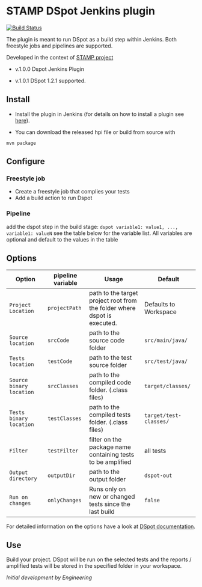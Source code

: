 # STAMP DSpot Jenkins plugin
[![Build Status](https://travis-ci.org/STAMP-project/dspot-jenkins-plugin.svg?branch=master)](https://travis-ci.org/STAMP-project/dspot-jenkins-plugin) 

The plugin is meant to run DSpot as a build step within Jenkins.
Both freestyle jobs and pipelines are supported.

Developed in the context of [STAMP project](https://stamp.ow2.org/)

* v.1.0.0
Dspot Jenkins Plugin

* v.1.0.1
DSpot 1.2.1 supported.

## Install
* Install the plugin in Jenkins (for details on how to install a plugin see [here](https://jenkins.io/doc/book/managing/plugins/)).

* You can download the released hpi file or build from source with 

```
mvn package
```

## Configure

### Freestyle job
* Create a freestyle job that complies your tests
* Add a build action to run Dspot 

### Pipeline
add the dspot step in the build stage:
`dspot variable1: value1, ..., variable1: valueN`
see the table below for the variable list.
All variables are optional and default to the values in the table

## Options

| Option  | pipeline variable | Usage   | Default   |
| -------- | ------  | --------------------------------------------------- | ------- |
| `Project Location`   |  `projectPath`  | 	path to the target project root from the folder where dspot is executed. | Defaults to Workspace |
| `Source location`    | `srcCode` |  path to the source code folder	| `src/main/java/` |
| `Tests location`  | `testCode` | 	path to the test source folder | `src/test/java/`  |
| `Source binary location`  | `srcClasses` |  path to the compiled code folder. (.class files) | `target/classes/`  |
| `Tests binary location`  | `testClasses` |	path to the compiled tests folder. (.class files) | `target/test-classes/`  |
| `Filter`  | `testFilter` |   filter on the package name containing tests to be amplified | all tests  |
| `Output directory` | `outputDir` |  path to the output folder | `dspot-out`  |
| `Run on changes`  | `onlyChanges` | 	Runs only on new or changed tests since the last build | `false`  |

For detailed information on the options have a look at [DSpot documentation](https://github.com/STAMP-project/dspot).

## Use 
Build your project. 
DSpot will be run on the selected tests and the reports / amplified tests will be stored in the specified folder in your workspace.

_Initial development by Engineering_
